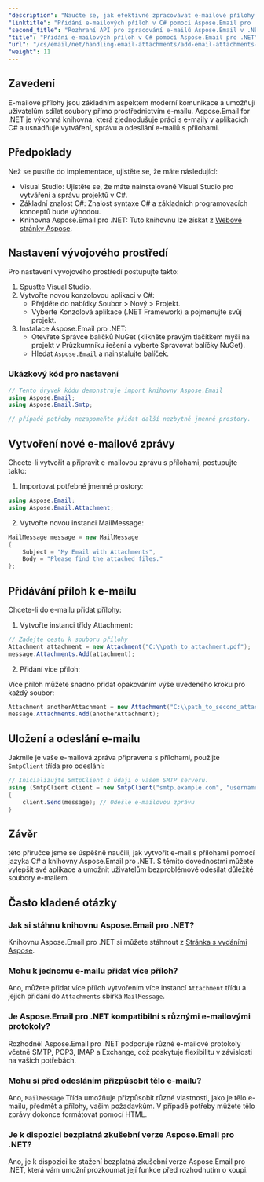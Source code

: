 ```yaml
---
"description": "Naučte se, jak efektivně zpracovávat e-mailové přílohy v aplikacích C# pomocí výkonné knihovny Aspose.Email pro .NET. Tato komplexní příručka se zabývá procesem nastavení a vytvářením e-mailových zpráv."
"linktitle": "Přidání e-mailových příloh v C# pomocí Aspose.Email pro .NET"
"second_title": "Rozhraní API pro zpracování e-mailů Aspose.Email v .NET"
"title": "Přidání e-mailových příloh v C# pomocí Aspose.Email pro .NET"
"url": "/cs/email/net/handling-email-attachments/add-email-attachments-in-csharp/"
"weight": 11
---
```


## Zavedení

E-mailové přílohy jsou základním aspektem moderní komunikace a umožňují uživatelům sdílet soubory přímo prostřednictvím e-mailu. Aspose.Email for .NET je výkonná knihovna, která zjednodušuje práci s e-maily v aplikacích C# a usnadňuje vytváření, správu a odesílání e-mailů s přílohami.

## Předpoklady

Než se pustíte do implementace, ujistěte se, že máte následující:

- Visual Studio: Ujistěte se, že máte nainstalované Visual Studio pro vytváření a správu projektů v C#.
- Základní znalost C#: Znalost syntaxe C# a základních programovacích konceptů bude výhodou.
- Knihovna Aspose.Email pro .NET: Tuto knihovnu lze získat z [Webové stránky Aspose](https://products.aspose.com/email/net).

## Nastavení vývojového prostředí

Pro nastavení vývojového prostředí postupujte takto:

1. Spusťte Visual Studio.
2. Vytvořte novou konzolovou aplikaci v C#:
   - Přejděte do nabídky Soubor > Nový > Projekt.
   - Vyberte Konzolová aplikace (.NET Framework) a pojmenujte svůj projekt.
3. Instalace Aspose.Email pro .NET:
   - Otevřete Správce balíčků NuGet (klikněte pravým tlačítkem myši na projekt v Průzkumníku řešení a vyberte Spravovat balíčky NuGet).
   - Hledat `Aspose.Email` a nainstalujte balíček.

### Ukázkový kód pro nastavení

```csharp
// Tento úryvek kódu demonstruje import knihovny Aspose.Email
using Aspose.Email;
using Aspose.Email.Smtp;

// případě potřeby nezapomeňte přidat další nezbytné jmenné prostory.
```

## Vytvoření nové e-mailové zprávy

Chcete-li vytvořit a připravit e-mailovou zprávu s přílohami, postupujte takto:

1. Importovat potřebné jmenné prostory:

```csharp
using Aspose.Email;
using Aspose.Email.Attachment;
```

2. Vytvořte novou instanci MailMessage:

```csharp
MailMessage message = new MailMessage
{
    Subject = "My Email with Attachments",
    Body = "Please find the attached files."
};
```

## Přidávání příloh k e-mailu

Chcete-li do e-mailu přidat přílohy:

1. Vytvořte instanci třídy Attachment:

```csharp
// Zadejte cestu k souboru přílohy
Attachment attachment = new Attachment("C:\\path_to_attachment.pdf");
message.Attachments.Add(attachment);
```

2. Přidání více příloh:

Více příloh můžete snadno přidat opakováním výše uvedeného kroku pro každý soubor:

```csharp
Attachment anotherAttachment = new Attachment("C:\\path_to_second_attachment.jpg");
message.Attachments.Add(anotherAttachment);
```

## Uložení a odeslání e-mailu

Jakmile je vaše e-mailová zpráva připravena s přílohami, použijte `SmtpClient` třída pro odeslání:

```csharp
// Inicializujte SmtpClient s údaji o vašem SMTP serveru.
using (SmtpClient client = new SmtpClient("smtp.example.com", "username", "password"))
{
    client.Send(message); // Odešle e-mailovou zprávu
}
```

## Závěr

této příručce jsme se úspěšně naučili, jak vytvořit e-mail s přílohami pomocí jazyka C# a knihovny Aspose.Email pro .NET. S těmito dovednostmi můžete vylepšit své aplikace a umožnit uživatelům bezproblémově odesílat důležité soubory e-mailem.

## Často kladené otázky

### Jak si stáhnu knihovnu Aspose.Email pro .NET?

Knihovnu Aspose.Email pro .NET si můžete stáhnout z [Stránka s vydáními Aspose](https://releases.aspose.com/email/net/).

### Mohu k jednomu e-mailu přidat více příloh?

Ano, můžete přidat více příloh vytvořením více instancí `Attachment` třídu a jejich přidání do `Attachments` sbírka `MailMessage`.

### Je Aspose.Email pro .NET kompatibilní s různými e-mailovými protokoly?

Rozhodně! Aspose.Email pro .NET podporuje různé e-mailové protokoly včetně SMTP, POP3, IMAP a Exchange, což poskytuje flexibilitu v závislosti na vašich potřebách.

### Mohu si před odesláním přizpůsobit tělo e-mailu?

Ano, `MailMessage` Třída umožňuje přizpůsobit různé vlastnosti, jako je tělo e-mailu, předmět a přílohy, vašim požadavkům. V případě potřeby můžete tělo zprávy dokonce formátovat pomocí HTML.

### Je k dispozici bezplatná zkušební verze Aspose.Email pro .NET?

Ano, je k dispozici ke stažení bezplatná zkušební verze Aspose.Email pro .NET, která vám umožní prozkoumat její funkce před rozhodnutím o koupi.